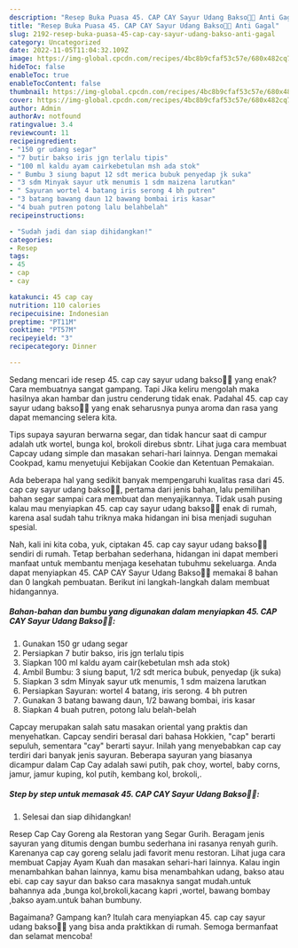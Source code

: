 ```yaml
---
description: "Resep Buka Puasa 45. CAP CAY Sayur Udang Bakso👩‍🍳 Anti Gagal"
title: "Resep Buka Puasa 45. CAP CAY Sayur Udang Bakso👩‍🍳 Anti Gagal"
slug: 2192-resep-buka-puasa-45-cap-cay-sayur-udang-bakso-anti-gagal
category: Uncategorized
date: 2022-11-05T11:04:32.109Z
image: https://img-global.cpcdn.com/recipes/4bc8b9cfaf53c57e/680x482cq70/45-cap-cay-sayur-udang-bakso-foto-resep-utama.jpg
hideToc: false
enableToc: true
enableTocContent: false
thumbnail: https://img-global.cpcdn.com/recipes/4bc8b9cfaf53c57e/680x482cq70/45-cap-cay-sayur-udang-bakso-foto-resep-utama.jpg
cover: https://img-global.cpcdn.com/recipes/4bc8b9cfaf53c57e/680x482cq70/45-cap-cay-sayur-udang-bakso-foto-resep-utama.jpg
author: Admin
authorAv: notfound
ratingvalue: 3.4
reviewcount: 11
recipeingredient:
- "150 gr udang segar"
- "7 butir bakso iris jgn terlalu tipis"
- "100 ml kaldu ayam cairkebetulan msh ada stok"
- " Bumbu 3 siung baput 12 sdt merica bubuk penyedap jk suka"
- "3 sdm Minyak sayur utk menumis 1 sdm maizena larutkan"
- " Sayuran wortel 4 batang iris serong 4 bh putren"
- "3 batang bawang daun 12 bawang bombai iris kasar"
- "4 buah putren potong lalu belahbelah"
recipeinstructions:

- "Sudah jadi dan siap dihidangkan!"
categories:
- Resep
tags:
- 45
- cap
- cay

katakunci: 45 cap cay 
nutrition: 110 calories
recipecuisine: Indonesian
preptime: "PT11M"
cooktime: "PT57M"
recipeyield: "3"
recipecategory: Dinner

---
```



Sedang mencari ide resep 45. cap cay sayur udang bakso👩‍🍳 yang enak? Cara membuatnya sangat gampang. Tapi Jika keliru mengolah maka hasilnya akan hambar dan justru cenderung tidak enak. Padahal 45. cap cay sayur udang bakso👩‍🍳 yang enak seharusnya punya aroma dan rasa yang dapat memancing selera kita.


Tips supaya sayuran berwarna segar, dan tidak hancur saat di campur adalah utk wortel, bunga kol, brokoli direbus sbntr. Lihat juga cara membuat Capcay udang simple dan masakan sehari-hari lainnya. Dengan memakai Cookpad, kamu menyetujui Kebijakan Cookie dan Ketentuan Pemakaian.

Ada beberapa hal yang sedikit banyak mempengaruhi kualitas rasa dari 45. cap cay sayur udang bakso👩‍🍳, pertama dari jenis bahan, lalu pemilihan bahan segar sampai cara membuat dan menyajikannya. Tidak usah pusing kalau mau menyiapkan 45. cap cay sayur udang bakso👩‍🍳 enak di rumah, karena asal sudah tahu triknya maka hidangan ini bisa menjadi suguhan spesial.


Nah, kali ini kita coba, yuk, ciptakan 45. cap cay sayur udang bakso👩‍🍳 sendiri di rumah. Tetap berbahan sederhana, hidangan ini dapat memberi manfaat untuk membantu menjaga kesehatan tubuhmu sekeluarga. Anda dapat menyiapkan 45. CAP CAY Sayur Udang Bakso👩‍🍳 memakai 8 bahan dan 0 langkah pembuatan. Berikut ini langkah-langkah dalam membuat hidangannya.

<!--inarticleads1-->

##### Bahan-bahan dan bumbu yang digunakan dalam menyiapkan 45. CAP CAY Sayur Udang Bakso👩‍🍳:

1. Gunakan 150 gr udang segar
1. Persiapkan 7 butir bakso, iris jgn terlalu tipis
1. Siapkan 100 ml kaldu ayam cair(kebetulan msh ada stok)
1. Ambil  Bumbu: 3 siung baput, 1/2 sdt merica bubuk, penyedap (jk suka)
1. Siapkan 3 sdm Minyak sayur utk menumis, 1 sdm maizena larutkan
1. Persiapkan  Sayuran: wortel 4 batang, iris serong. 4 bh putren
1. Gunakan 3 batang bawang daun, 1/2 bawang bombai, iris kasar
1. Siapkan 4 buah putren, potong lalu belah-belah


Capcay merupakan salah satu masakan oriental yang praktis dan menyehatkan. Capcay sendiri berasal dari bahasa Hokkien, &#34;cap&#34; berarti sepuluh, sementara &#34;cay&#34; berarti sayur. Inilah yang menyebabkan cap cay terdiri dari banyak jenis sayuran. Beberapa sayuran yang biasanya dicampur dalam Cap Cay adalah sawi putih, pak choy, wortel, baby corns, jamur, jamur kuping, kol putih, kembang kol, brokoli,. 

<!--inarticleads2-->

##### Step by step untuk memasak 45. CAP CAY Sayur Udang Bakso👩‍🍳:


1. Selesai dan siap dihidangkan!

Resep Cap Cay Goreng ala Restoran yang Segar Gurih. Beragam jenis sayuran yang ditumis dengan bumbu sederhana ini rasanya renyah gurih. Karenanya cap cay goreng selalu jadi favorit menu restoran. Lihat juga cara membuat Capjay Ayam Kuah dan masakan sehari-hari lainnya. Kalau ingin menambahkan bahan lainnya, kamu bisa menambahkan udang, bakso atau ebi. cap cay sayur dan bakso cara masaknya sangat mudah.untuk bahannya ada ,bunga kol,brokoli,kacang kapri ,wortel, bawang bombay ,bakso ayam.untuk bahan bumbuny. 

Bagaimana? Gampang kan? Itulah cara menyiapkan 45. cap cay sayur udang bakso👩‍🍳 yang bisa anda praktikkan di rumah. Semoga bermanfaat dan selamat mencoba!
